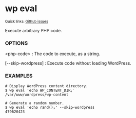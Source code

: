# wp eval

<small>Quick links: <a href="https://github.com/issues?q=is%3Aopen+label%3Acommand%3Aeval+sort%3Aupdated-desc+org%3Awp-cli">Github issues</a></small>

Execute arbitrary PHP code.

### OPTIONS

&lt;php-code&gt;
: The code to execute, as a string.

[\--skip-wordpress]
: Execute code without loading WordPress.

### EXAMPLES

    # Display WordPress content directory.
    $ wp eval 'echo WP_CONTENT_DIR;'
    /var/www/wordpress/wp-content

    # Generate a random number.
    $ wp eval 'echo rand();' --skip-wordpress
    479620423


